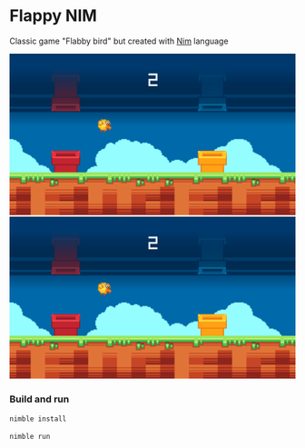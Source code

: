 # Flappy NIM

Classic game "Flabby bird" but created with [Nim](https://nim-lang.org/) language

![Flappy Nim](github/preview.png)
[![Flappy Nim](github/preview.png)](github/flappy.webm)

### Build and run
```sh
nimble install
```
```sh
nimble run
```

